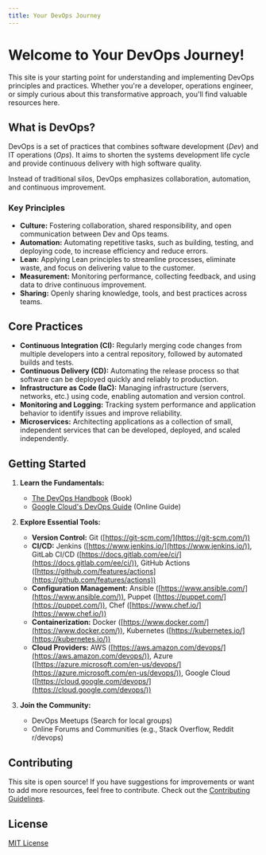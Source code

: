 ```yaml
---
title: Your DevOps Journey
---
```


# Welcome to Your DevOps Journey!

This site is your starting point for understanding and implementing DevOps principles and practices. Whether you're a developer, operations engineer, or simply curious about this transformative approach, you'll find valuable resources here.

## What is DevOps?

DevOps is a set of practices that combines software development (*Dev*) and IT operations (*Ops*). It aims to shorten the systems development life cycle and provide continuous delivery with high software quality.

Instead of traditional silos, DevOps emphasizes collaboration, automation, and continuous improvement.

### Key Principles

* **Culture:** Fostering collaboration, shared responsibility, and open communication between Dev and Ops teams.
* **Automation:** Automating repetitive tasks, such as building, testing, and deploying code, to increase efficiency and reduce errors.
* **Lean:** Applying Lean principles to streamline processes, eliminate waste, and focus on delivering value to the customer.
* **Measurement:** Monitoring performance, collecting feedback, and using data to drive continuous improvement.
* **Sharing:** Openly sharing knowledge, tools, and best practices across teams.

## Core Practices

* **Continuous Integration (CI):** Regularly merging code changes from multiple developers into a central repository, followed by automated builds and tests.
* **Continuous Delivery (CD):** Automating the release process so that software can be deployed quickly and reliably to production.
* **Infrastructure as Code (IaC):** Managing infrastructure (servers, networks, etc.) using code, enabling automation and version control.
* **Monitoring and Logging:** Tracking system performance and application behavior to identify issues and improve reliability.
* **Microservices:** Architecting applications as a collection of small, independent services that can be developed, deployed, and scaled independently.

## Getting Started

1.  **Learn the Fundamentals:**
    * [The DevOps Handbook](https://itrevolution.com/the-devops-handbook/) (Book)
    * [Google Cloud's DevOps Guide](https://cloud.google.com/devops/) (Online Guide)

2.  **Explore Essential Tools:**
    * **Version Control:** Git ([https://git-scm.com/](https://git-scm.com/))
    * **CI/CD:** Jenkins ([https://www.jenkins.io/](https://www.jenkins.io/)), GitLab CI/CD ([https://docs.gitlab.com/ee/ci/](https://docs.gitlab.com/ee/ci/)), GitHub Actions ([https://github.com/features/actions](https://github.com/features/actions))
    * **Configuration Management:** Ansible ([https://www.ansible.com/](https://www.ansible.com/)), Puppet ([https://puppet.com/](https://puppet.com/)), Chef ([https://www.chef.io/](https://www.chef.io/))
    * **Containerization:** Docker ([https://www.docker.com/](https://www.docker.com/)), Kubernetes ([https://kubernetes.io/](https://kubernetes.io/))
    * **Cloud Providers:** AWS ([https://aws.amazon.com/devops/](https://aws.amazon.com/devops/)), Azure ([https://azure.microsoft.com/en-us/devops/](https://azure.microsoft.com/en-us/devops/)), Google Cloud ([https://cloud.google.com/devops/](https://cloud.google.com/devops/))

3.  **Join the Community:**
    * DevOps Meetups (Search for local groups)
    * Online Forums and Communities (e.g., Stack Overflow, Reddit r/devops)

## Contributing

This site is open source! If you have suggestions for improvements or want to add more resources, feel free to contribute. Check out the [Contributing Guidelines](CONTRIBUTING.md).

## License

[MIT License](LICENSE)

